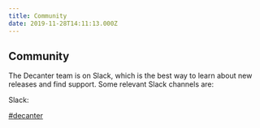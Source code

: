 ```yaml
---
title: Community
date: 2019-11-28T14:11:13.000Z
---
```


## Community

The Decanter team is on Slack, which is the best way to learn about new releases and find support. Some relevant Slack channels are:

Slack:

[\#decanter](https://stanfordwebservices.slack.com/archives/C9SL2179B)
